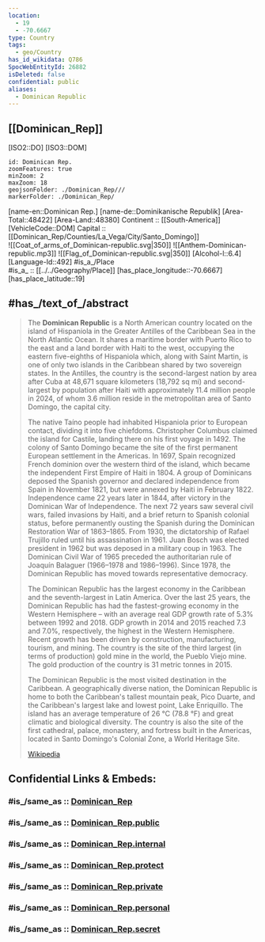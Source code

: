 ```yaml
---
location:
  - 19
  - -70.6667
type: Country
tags:
  - geo/Country
has_id_wikidata: Q786
SpocWebEntityId: 26882
isDeleted: false
confidential: public
aliases:
  - Dominican Republic
---
```


## [[Dominican_Rep]] 

[ISO2::DO] 
[ISO3::DOM] 

```leaflet
id: Dominican Rep.
zoomFeatures: true 
minZoom: 2 
maxZoom: 18
geojsonFolder: ./Dominican_Rep///
markerFolder: ./Dominican_Rep/
```

[name-en::Dominican Rep.] 
[name-de::Dominikanische Republik] 
[Area-Total::48422] 
[Area-Land::48380] 
Continent :: [[South-America]]  
[VehicleCode::DOM] 
Capital :: [[Dominican_Rep/Counties/La_Vega/City/Santo_Domingo]]  
![[Coat_of_arms_of_Dominican-republic.svg|350]] 
![[Anthem-Dominican-republic.mp3]] 
![[Flag_of_Dominican-republic.svg|350]] 
[Alcohol-l::6.4] 
[Language-Id::492] 
#is_a_/Place  
#is_a_ :: [[../../Geography/Place]] 
[has_place_longitude::-70.6667] 
[has_place_latitude::19] 


## #has_/text_of_/abstract 

> The **Dominican Republic** is a North American country located on the island of Hispaniola in the Greater Antilles of the Caribbean Sea in the North Atlantic Ocean. It shares a maritime border with Puerto Rico to the east and a land border with Haiti to the west, occupying the eastern five-eighths of Hispaniola which, along with Saint Martin, is one of only two islands in the Caribbean shared by two sovereign states. In the Antilles, the country is the second-largest nation by area after Cuba at 48,671 square kilometers (18,792 sq mi) and second-largest by population after Haiti with approximately 11.4 million people in 2024, of whom 3.6 million reside in the metropolitan area of Santo Domingo, the capital city.
>
> The native Taíno people had inhabited Hispaniola prior to European contact, dividing it into five chiefdoms. Christopher Columbus claimed the island for Castile, landing there on his first voyage in 1492. The colony of Santo Domingo became the site of the first permanent European settlement in the Americas. In 1697, Spain recognized French dominion over the western third of the island, which became the independent First Empire of Haiti in 1804. A group of Dominicans deposed the Spanish governor and declared independence from Spain in November 1821, but were annexed by Haiti in February 1822. Independence came 22 years later in 1844, after victory in the Dominican War of Independence. The next 72 years saw several civil wars, failed invasions by Haiti, and a brief return to Spanish colonial status, before permanently ousting the Spanish during the Dominican Restoration War of 1863–1865. From 1930, the dictatorship of Rafael Trujillo ruled until his assassination in 1961. Juan Bosch was elected president in 1962 but was deposed in a military coup in 1963. The Dominican Civil War of 1965 preceded the authoritarian rule of Joaquín Balaguer (1966–1978 and 1986–1996). Since 1978, the Dominican Republic has moved towards representative democracy.
>
> The Dominican Republic has the largest economy in the Caribbean and the seventh-largest in Latin America. Over the last 25 years, the Dominican Republic has had the fastest-growing economy in the Western Hemisphere – with an average real GDP growth rate of 5.3% between 1992 and 2018. GDP growth in 2014 and 2015 reached 7.3 and 7.0%, respectively, the highest in the Western Hemisphere. Recent growth has been driven by construction, manufacturing, tourism, and mining. The country is the site of the third largest (in terms of production) gold mine in the world, the Pueblo Viejo mine. The gold production of the country is 31 metric tonnes in 2015.
>
> The Dominican Republic is the most visited destination in the Caribbean. A geographically diverse nation, the Dominican Republic is home to both the Caribbean's tallest mountain peak, Pico Duarte, and the Caribbean's largest lake and lowest point, Lake Enriquillo. The island has an average temperature of 26 °C (78.8 °F) and great climatic and biological diversity. The country is also the site of the first cathedral, palace, monastery, and fortress built in the Americas, located in Santo Domingo's Colonial Zone, a World Heritage Site.
>
> [Wikipedia](https://en.wikipedia.org/wiki/Dominican%20Republic) 


## Confidential Links & Embeds: 

### #is_/same_as :: [Dominican_Rep](/_Standards/Earth/Continent/America~Caribbean/Dominican_Rep.md) 

### #is_/same_as :: [Dominican_Rep.public](/_public/Earth/Continent/America~Caribbean/Dominican_Rep.public.md) 

### #is_/same_as :: [Dominican_Rep.internal](/_internal/Earth/Continent/America~Caribbean/Dominican_Rep.internal.md) 

### #is_/same_as :: [Dominican_Rep.protect](/_protect/Earth/Continent/America~Caribbean/Dominican_Rep.protect.md) 

### #is_/same_as :: [Dominican_Rep.private](/_private/Earth/Continent/America~Caribbean/Dominican_Rep.private.md) 

### #is_/same_as :: [Dominican_Rep.personal](/_personal/Earth/Continent/America~Caribbean/Dominican_Rep.personal.md) 

### #is_/same_as :: [Dominican_Rep.secret](/_secret/Earth/Continent/America~Caribbean/Dominican_Rep.secret.md)


